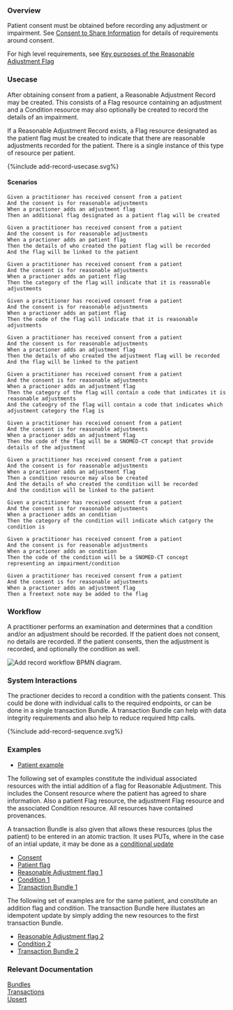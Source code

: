 ### Overview

Patient consent must be obtained before recording any adjustment or impairment.  See [Consent to Share Information](consent-to-share-information.html) for details of requirements around consent.

For high level requirements, see [Key purposes of the Reasonable Adjustment Flag](index.html#key-purposes) 

### Usecase

After obtaining consent from a patient, a Reasonable Adjustment Record may be created.  This consists of a Flag resource containing an adjustment and a Condition resource may also optionally be created to record the details of an impairment.  

If a Reasonable Adjustment Record exists, a Flag resource designated as the patient flag must be created to indicate that there are reasonable adjustments recorded for the patient.  There is a single instance of this type of resource per patient.

<div style="text-align: left;">

  {%include add-record-usecase.svg%}

</div>

#### Scenarios

```gherkin
Given a practitioner has received consent from a patient
And the consent is for reasonable adjustments
When a practioner adds an adjustment flag
Then an additional flag designated as a patient flag will be created

Given a practitioner has received consent from a patient
And the consent is for reasonable adjustments
When a practioner adds an patient flag
Then the details of who created the patient flag will be recorded
And the flag will be linked to the patient

Given a practitioner has received consent from a patient
And the consent is for reasonable adjustments
When a practioner adds an patient flag
Then the category of the flag will indicate that it is reasonable adjustments

Given a practitioner has received consent from a patient
And the consent is for reasonable adjustments
When a practioner adds an patient flag
Then the code of the flag will indicate that it is reasonable adjustments

Given a practitioner has received consent from a patient
And the consent is for reasonable adjustments
When a practioner adds an adjustment flag
Then the details of who created the adjustment flag will be recorded
And the flag will be linked to the patient

Given a practitioner has received consent from a patient
And the consent is for reasonable adjustments
When a practioner adds an adjustment flag
Then the category of the flag will contain a code that indicates it is reasonable adjustments
And the cateogry of the flag will contain a code that indicates which adjustment category the flag is

Given a practitioner has received consent from a patient
And the consent is for reasonable adjustments
When a practioner adds an adjustment flag
Then the code of the flag will be a SNOMED-CT concept that provide details of the adjustment

Given a practitioner has received consent from a patient
And the consent is for reasonable adjustments
When a practioner adds an adjustment flag
Then a condition resource may also be created
And the details of who created the condition will be recorded
And the condition will be linked to the patient

Given a practitioner has received consent from a patient
And the consent is for reasonable adjustments
When a practioner adds an condition
Then the category of the condition will indicate which catgory the condition is

Given a practitioner has received consent from a patient
And the consent is for reasonable adjustments
When a practioner adds an condition
Then the code of the condition will be a SNOMED-CT concept representing an impairment/condition

Given a practitioner has received consent from a patient
And the consent is for reasonable adjustments
When a practioner adds an adjustment flag
Then a freetext note may be added to the flag
```

### Workflow

A practitioner performs an examination and determines that a condition and/or an adjustment should be recorded.  If the patient does not consent, no details are recorded.  If the patient consents, then the adjustment is recorded, and optionally the condition as well.

<div style="text-align: left;">
    <img style="max-width: 70%" alt="Add record workflow BPMN diagram." src="add-record-workflow.svg"/>
</div>

### System Interactions

The practioner decides to record a condition with the patients consent.  This could be done with individual calls to the required endpoints, or can be done in a single transaction Bundle.  A transaction Bundle can help with data integrity requirements and also help to reduce required http calls.

<div style="text-align: left;">
  {%include add-record-sequence.svg%}
</div>

### Examples

* [Patient example](Patient-PatientExample1.html)

The following set of examples constitute the individual associated resources with the intial addition of a flag for Reasonable Adjustment.  This includes the Consent resource where the patient has agreed to share information.  Also a patient Flag resource, the adjustment Flag resource and the associated Condition resource.  All resources have contained provenances.

A transaction Bundle is also given that allows these resources (plus the patient) to be entered in an atomic traction.  It uses PUTs, where in the case of an intial update, it may be done as a [conditional update](https://www.hl7.org/fhir/http.html#cond-update)

* [Consent](Consent-RAConsentExample1.html)
* [Patient flag](Flag-RAPatientFlagExample1.html)
* [Reasonable Adjustment flag 1](Flag-RAFlagExample1.html)
* [Condition 1](Condition-RAConditionExample1.html)
* [Transaction Bundle 1](Bundle-AddRARecordTransactionExample1.html)

The following set of examples are for the same patient, and constitute an addition flag and condition.  The transaction Bundle here illustates an idempotent update by simply adding the new resources to the first transaction Bundle.

* [Reasonable Adjustment flag 2](Flag-RAFlagExample2.html)
* [Condition 2](Condition-RAConditionExample2.html)
* [Transaction Bundle 2](Bundle-AddRARecordTransactionExample2.html)

### Relevant Documentation

[Bundles](https://hl7.org/fhir/r4/bundle.html)  
[Transactions](https://hl7.org/fhir/r4/http.html#transaction)  
[Upsert](https://hl7.org/fhir/r4/http.html#upsert)  